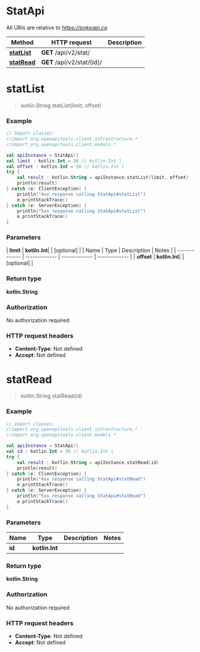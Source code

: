# StatApi

All URIs are relative to *https://pokeapi.co*

| Method | HTTP request | Description |
| ------------- | ------------- | ------------- |
| [**statList**](StatApi.md#statList) | **GET** /api/v2/stat/ |  |
| [**statRead**](StatApi.md#statRead) | **GET** /api/v2/stat/{id}/ |  |


<a id="statList"></a>
# **statList**
> kotlin.String statList(limit, offset)



### Example
```kotlin
// Import classes:
//import org.openapitools.client.infrastructure.*
//import org.openapitools.client.models.*

val apiInstance = StatApi()
val limit : kotlin.Int = 56 // kotlin.Int | 
val offset : kotlin.Int = 56 // kotlin.Int | 
try {
    val result : kotlin.String = apiInstance.statList(limit, offset)
    println(result)
} catch (e: ClientException) {
    println("4xx response calling StatApi#statList")
    e.printStackTrace()
} catch (e: ServerException) {
    println("5xx response calling StatApi#statList")
    e.printStackTrace()
}
```

### Parameters
| **limit** | **kotlin.Int**|  | [optional] |
| Name | Type | Description  | Notes |
| ------------- | ------------- | ------------- | ------------- |
| **offset** | **kotlin.Int**|  | [optional] |

### Return type

**kotlin.String**

### Authorization

No authorization required

### HTTP request headers

 - **Content-Type**: Not defined
 - **Accept**: Not defined

<a id="statRead"></a>
# **statRead**
> kotlin.String statRead(id)



### Example
```kotlin
// Import classes:
//import org.openapitools.client.infrastructure.*
//import org.openapitools.client.models.*

val apiInstance = StatApi()
val id : kotlin.Int = 56 // kotlin.Int | 
try {
    val result : kotlin.String = apiInstance.statRead(id)
    println(result)
} catch (e: ClientException) {
    println("4xx response calling StatApi#statRead")
    e.printStackTrace()
} catch (e: ServerException) {
    println("5xx response calling StatApi#statRead")
    e.printStackTrace()
}
```

### Parameters
| Name | Type | Description  | Notes |
| ------------- | ------------- | ------------- | ------------- |
| **id** | **kotlin.Int**|  | |

### Return type

**kotlin.String**

### Authorization

No authorization required

### HTTP request headers

 - **Content-Type**: Not defined
 - **Accept**: Not defined


